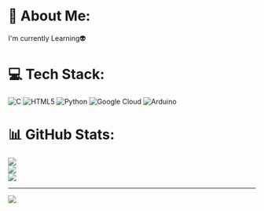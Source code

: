 # 💫 About Me:
I'm currently Learning👽


# 💻 Tech Stack:
![C](https://img.shields.io/badge/c-%2300599C.svg?style=for-the-badge&logo=c&logoColor=white) ![HTML5](https://img.shields.io/badge/html5-%23E34F26.svg?style=for-the-badge&logo=html5&logoColor=white) ![Python](https://img.shields.io/badge/python-3670A0?style=for-the-badge&logo=python&logoColor=ffdd54) ![Google Cloud](https://img.shields.io/badge/GoogleCloud-%234285F4.svg?style=for-the-badge&logo=google-cloud&logoColor=white) ![Arduino](https://img.shields.io/badge/-Arduino-00979D?style=for-the-badge&logo=Arduino&logoColor=white)
# 📊 GitHub Stats:
![](https://github-readme-stats.vercel.app/api?username=Chirantan2110&theme=radical&hide_border=false&include_all_commits=false&count_private=false)<br/>
![](https://nirzak-streak-stats.vercel.app/?user=Chirantan2110&theme=radical&hide_border=false)<br/>
![](https://github-readme-stats.vercel.app/api/top-langs/?username=Chirantan2110&theme=radical&hide_border=false&include_all_commits=false&count_private=false&layout=compact)

---
[![](https://visitcount.itsvg.in/api?id=Chirantan2110&icon=0&color=0)](https://visitcount.itsvg.in)

<!-- Proudly created with GPRM ( https://gprm.itsvg.in ) -->